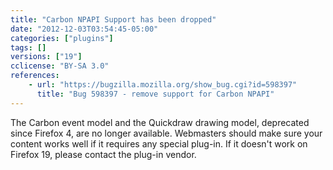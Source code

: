 ```yaml
---
title: "Carbon NPAPI Support has been dropped"
date: "2012-12-03T03:54:45-05:00"
categories: ["plugins"]
tags: []
versions: ["19"]
cclicense: "BY-SA 3.0"
references:
    - url: "https://bugzilla.mozilla.org/show_bug.cgi?id=598397"
      title: "Bug 598397 - remove support for Carbon NPAPI"
---
```

The Carbon event model and the Quickdraw drawing model, deprecated since Firefox 4, are no longer available. Webmasters should make sure your content works well if it requires any special plug-in. If it doesn't work on Firefox 19, please contact the plug-in vendor.

